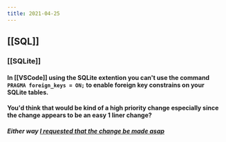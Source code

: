 ```yaml
---
title: 2021-04-25
---
```


## [[SQL]]
### [[SQLite]]
#### In [[VSCode]] using the SQLite extention you can't use the command `PRAGMA foreign_keys = ON;` to enable foreign key constrains on your SQLite tables.
#### You'd think that would be kind of a high priority change especially since the change appears to be an easy 1 liner change?
##### Either way [I requested that the change be made asap](https://github.com/AlexCovizzi/vscode-sqlite/issues/60)
##
